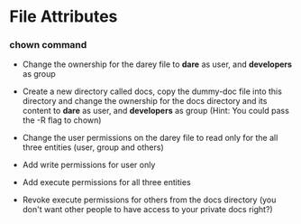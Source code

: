 # File Attributes
### chown command
- Change the ownership for the darey file to **dare** as user, and **developers** as group
  
- Create a new directory called docs, copy the dummy-doc file into this directory and change the ownership for the docs directory and its content to **dare** as user, and **developers** as group (Hint: You could pass the -R flag to chown)
  
- Change the user permissions on the darey file to read only for the all three entities (user, group and others)
  
- Add write permissions for user only

- Add execute permissions for all three entities
  
- Revoke execute permissions for others from the docs directory (you don't want other people to have access to your private docs right?)
